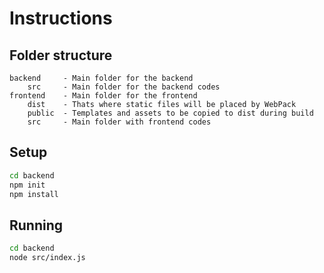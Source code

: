 # Instructions

## Folder structure

```
backend     - Main folder for the backend
    src     - Main folder for the backend codes
frontend    - Main folder for the frontend
    dist    - Thats where static files will be placed by WebPack
    public  - Templates and assets to be copied to dist during build
    src     - Main folder with frontend codes
```

## Setup

```sh
cd backend
npm init
npm install
```

## Running

```sh
cd backend
node src/index.js
```
